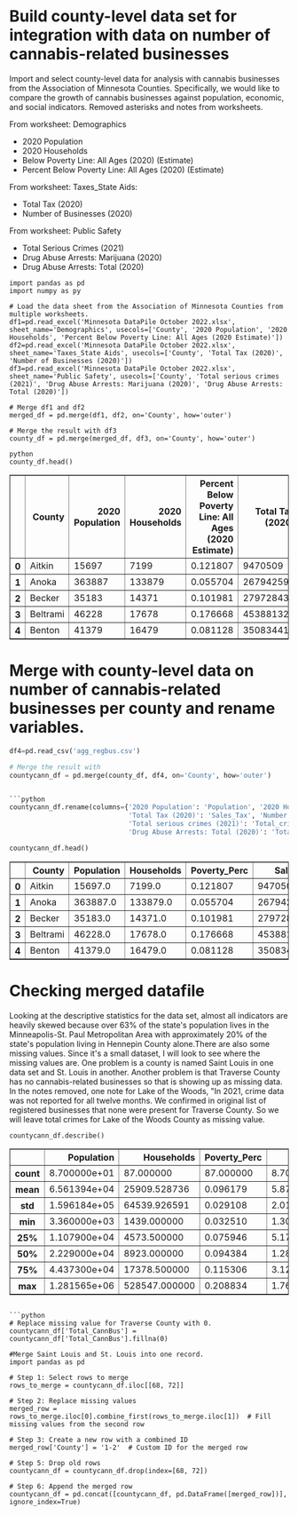 # Build county-level data set for integration with data on number of cannabis-related businesses
Import and select county-level data for analysis with cannabis businesses from the Association of Minnesota Counties.
Specifically, we would like to compare the growth of cannabis businesses against population, economic, and social indicators.
Removed asterisks and notes from worksheets.

From worksheet: Demographics
* 2020 Population
* 2020 Households
* Below Poverty Line: All Ages (2020) (Estimate)
* Percent Below Poverty Line: All Ages (2020) (Estimate)

From worksheet: Taxes_State Aids:
* Total Tax (2020)
* Number of Businesses (2020)

From worksheet: Public Safety
* Total Serious Crimes (2021)
* Drug Abuse Arrests: Marijuana (2020)
* Drug Abuse Arrests: Total (2020)

```
import pandas as pd
import numpy as py

# Load the data sheet from the Association of Minnesota Counties from multiple worksheets.
df1=pd.read_excel('Minnesota DataPile October 2022.xlsx', sheet_name='Demographics', usecols=['County', '2020 Population', '2020 Households', 'Percent Below Poverty Line: All Ages (2020 Estimate)'])
df2=pd.read_excel('Minnesota DataPile October 2022.xlsx', sheet_name='Taxes_State Aids', usecols=['County', 'Total Tax (2020)', 'Number of Businesses (2020)'])
df3=pd.read_excel('Minnesota DataPile October 2022.xlsx', sheet_name='Public Safety', usecols=['County', 'Total serious crimes (2021)', 'Drug Abuse Arrests: Marijuana (2020)', 'Drug Abuse Arrests: Total (2020)'])
```
```
# Merge df1 and df2
merged_df = pd.merge(df1, df2, on='County', how='outer')

# Merge the result with df3
county_df = pd.merge(merged_df, df3, on='County', how='outer')

python
county_df.head()
```


<table border="1" class="dataframe">
  <thead>
    <tr style="text-align: right;">
      <th></th>
      <th>County</th>
      <th>2020 Population</th>
      <th>2020 Households</th>
      <th>Percent Below Poverty Line: All Ages (2020 Estimate)</th>
      <th>Total Tax (2020)</th>
      <th>Number of Businesses (2020)</th>
      <th>Total serious crimes (2021)</th>
      <th>Drug Abuse Arrests: Marijuana (2020)</th>
      <th>Drug Abuse Arrests: Total (2020)</th>
    </tr>
  </thead>
  <tbody>
    <tr>
      <th>0</th>
      <td>Aitkin</td>
      <td>15697</td>
      <td>7199</td>
      <td>0.121807</td>
      <td>9470509</td>
      <td>481</td>
      <td>242.0</td>
      <td>26</td>
      <td>86</td>
    </tr>
    <tr>
      <th>1</th>
      <td>Anoka</td>
      <td>363887</td>
      <td>133879</td>
      <td>0.055704</td>
      <td>267942597</td>
      <td>7297</td>
      <td>6642.0</td>
      <td>162</td>
      <td>543</td>
    </tr>
    <tr>
      <th>2</th>
      <td>Becker</td>
      <td>35183</td>
      <td>14371</td>
      <td>0.101981</td>
      <td>27972843</td>
      <td>967</td>
      <td>451.0</td>
      <td>17</td>
      <td>53</td>
    </tr>
    <tr>
      <th>3</th>
      <td>Beltrami</td>
      <td>46228</td>
      <td>17678</td>
      <td>0.176668</td>
      <td>45388132</td>
      <td>1169</td>
      <td>1659.0</td>
      <td>33</td>
      <td>165</td>
    </tr>
    <tr>
      <th>4</th>
      <td>Benton</td>
      <td>41379</td>
      <td>16479</td>
      <td>0.081128</td>
      <td>35083441</td>
      <td>924</td>
      <td>510.0</td>
      <td>18</td>
      <td>33</td>
    </tr>
  </tbody>
</table>
</div>

# Merge with county-level data on number of cannabis-related businesses per county and rename variables.

```python
df4=pd.read_csv('agg_regbus.csv')

# Merge the result with 
countycann_df = pd.merge(county_df, df4, on='County', how='outer')


```python
countycann_df.rename(columns={'2020 Population': 'Population', '2020 Households': 'Households', 'Percent Below Poverty Line: All Ages (2020 Estimate)': 'Poverty_Perc', 
                              'Total Tax (2020)': 'Sales_Tax', 'Number of Businesses (2020)': 'Businesses', 
                              'Total serious crimes (2021)': 'Total_crimes', 'Drug Abuse Arrests: Marijuana (2020)': 'Marijuana_DrugArrests', 
                              'Drug Abuse Arrests: Total (2020)': 'Total_DrugArrests', 'Business Name': 'Total_CannBus'}, inplace=True)

countycann_df.head()
```

<table border="1" class="dataframe">
  <thead>
    <tr style="text-align: right;">
      <th></th>
      <th>County</th>
      <th>Population</th>
      <th>Households</th>
      <th>Poverty_Perc</th>
      <th>Sales_Tax</th>
      <th>Businesses</th>
      <th>Total_crimes</th>
      <th>Marijuana_DrugArrests</th>
      <th>Total_DrugArrests</th>
      <th>Total_CannBus</th>
    </tr>
  </thead>
  <tbody>
    <tr>
      <th>0</th>
      <td>Aitkin</td>
      <td>15697.0</td>
      <td>7199.0</td>
      <td>0.121807</td>
      <td>9470509.0</td>
      <td>481.0</td>
      <td>242.0</td>
      <td>26.0</td>
      <td>86.0</td>
      <td>20.0</td>
    </tr>
    <tr>
      <th>1</th>
      <td>Anoka</td>
      <td>363887.0</td>
      <td>133879.0</td>
      <td>0.055704</td>
      <td>267942597.0</td>
      <td>7297.0</td>
      <td>6642.0</td>
      <td>162.0</td>
      <td>543.0</td>
      <td>223.0</td>
    </tr>
    <tr>
      <th>2</th>
      <td>Becker</td>
      <td>35183.0</td>
      <td>14371.0</td>
      <td>0.101981</td>
      <td>27972843.0</td>
      <td>967.0</td>
      <td>451.0</td>
      <td>17.0</td>
      <td>53.0</td>
      <td>34.0</td>
    </tr>
    <tr>
      <th>3</th>
      <td>Beltrami</td>
      <td>46228.0</td>
      <td>17678.0</td>
      <td>0.176668</td>
      <td>45388132.0</td>
      <td>1169.0</td>
      <td>1659.0</td>
      <td>33.0</td>
      <td>165.0</td>
      <td>39.0</td>
    </tr>
    <tr>
      <th>4</th>
      <td>Benton</td>
      <td>41379.0</td>
      <td>16479.0</td>
      <td>0.081128</td>
      <td>35083441.0</td>
      <td>924.0</td>
      <td>510.0</td>
      <td>18.0</td>
      <td>33.0</td>
      <td>25.0</td>
    </tr>
  </tbody>
</table>
</div>

# Checking merged datafile
Looking at the descriptive statistics for the data set, almost all indicators are heavily skewed because over 63% of the
state's population lives in the Minneapolis-St. Paul Metropolitan Area with approximately 20% of the state's population living 
in Hennepin County alone.There are also some missing values. Since it's a small dataset, I will look to see where the missing values are.
One problem is a county is named Saint Louis in one data set and St. Louis in another. Another problem is that Traverse County has no cannabis-related businesses so that is showing up as missing data. In the notes removed, one note for Lake of the Woods, "In 2021, crime data was not reported for all twelve months.
We confirmed in original list of registered businesses that none were present for Traverse County. So we will leave total crimes for Lake of the Woods County as  missing value.

```
countycann_df.describe()
```
<table border="1" class="dataframe">
  <thead>
    <tr style="text-align: right;">
      <th></th>
      <th>Population</th>
      <th>Households</th>
      <th>Poverty_Perc</th>
      <th>Sales_Tax</th>
      <th>Businesses</th>
      <th>Total_crimes</th>
      <th>Marijuana_DrugArrests</th>
      <th>Total_DrugArrests</th>
      <th>Total_CannBus</th>
    </tr>
  </thead>
  <tbody>
    <tr>
      <th>count</th>
      <td>8.700000e+01</td>
      <td>87.000000</td>
      <td>87.000000</td>
      <td>8.700000e+01</td>
      <td>87.000000</td>
      <td>86.000000</td>
      <td>87.000000</td>
      <td>87.000000</td>
      <td>86.000000</td>
    </tr>
    <tr>
      <th>mean</th>
      <td>6.561394e+04</td>
      <td>25909.528736</td>
      <td>0.096179</td>
      <td>5.879315e+07</td>
      <td>1580.551724</td>
      <td>1562.546512</td>
      <td>62.632184</td>
      <td>165.724138</td>
      <td>49.151163</td>
    </tr>
    <tr>
      <th>std</th>
      <td>1.596184e+05</td>
      <td>64539.926591</td>
      <td>0.029108</td>
      <td>2.012913e+08</td>
      <td>3808.607997</td>
      <td>5641.053745</td>
      <td>129.843566</td>
      <td>344.764587</td>
      <td>123.385624</td>
    </tr>
    <tr>
      <th>min</th>
      <td>3.360000e+03</td>
      <td>1439.000000</td>
      <td>0.032510</td>
      <td>1.301824e+06</td>
      <td>102.000000</td>
      <td>4.000000</td>
      <td>0.000000</td>
      <td>1.000000</td>
      <td>1.000000</td>
    </tr>
    <tr>
      <th>25%</th>
      <td>1.107900e+04</td>
      <td>4573.500000</td>
      <td>0.075946</td>
      <td>5.178800e+06</td>
      <td>357.500000</td>
      <td>71.250000</td>
      <td>6.500000</td>
      <td>21.500000</td>
      <td>9.000000</td>
    </tr>
    <tr>
      <th>50%</th>
      <td>2.229000e+04</td>
      <td>8923.000000</td>
      <td>0.094384</td>
      <td>1.282542e+07</td>
      <td>670.000000</td>
      <td>220.000000</td>
      <td>17.000000</td>
      <td>57.000000</td>
      <td>18.000000</td>
    </tr>
    <tr>
      <th>75%</th>
      <td>4.437300e+04</td>
      <td>17378.500000</td>
      <td>0.115306</td>
      <td>3.120732e+07</td>
      <td>1186.000000</td>
      <td>764.000000</td>
      <td>59.500000</td>
      <td>167.000000</td>
      <td>38.500000</td>
    </tr>
    <tr>
      <th>max</th>
      <td>1.281565e+06</td>
      <td>528547.000000</td>
      <td>0.208834</td>
      <td>1.769021e+09</td>
      <td>32248.000000</td>
      <td>45545.000000</td>
      <td>992.000000</td>
      <td>2880.000000</td>
      <td>1029.000000</td>
    </tr>
  </tbody>
</table>
</div>

```

```python
# Replace missing value for Traverse County with 0.
countycann_df['Total_CannBus'] = countycann_df['Total_CannBus'].fillna(0)

#Merge Saint Louis and St. Louis into one record.
import pandas as pd

# Step 1: Select rows to merge
rows_to_merge = countycann_df.iloc[[68, 72]]

# Step 2: Replace missing values
merged_row = rows_to_merge.iloc[0].combine_first(rows_to_merge.iloc[1])  # Fill missing values from the second row

# Step 3: Create a new row with a combined ID
merged_row['County'] = '1-2'  # Custom ID for the merged row

# Step 5: Drop old rows
countycann_df = countycann_df.drop(index=[68, 72])

# Step 6: Append the merged row
countycann_df = pd.concat([countycann_df, pd.DataFrame([merged_row])], ignore_index=True)
```
